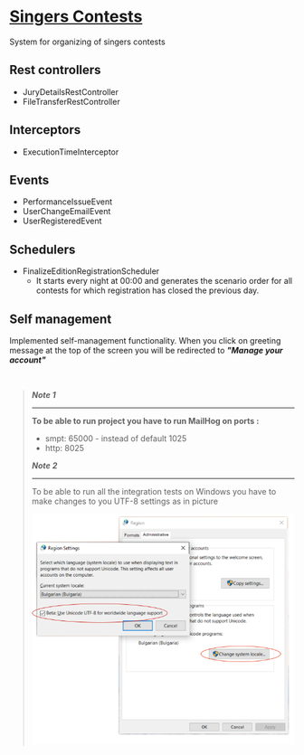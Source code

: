 # <u>Singers Contests</u>

System for organizing of singers contests

## Rest controllers
- JuryDetailsRestController
- FileTransferRestController 

## Interceptors
- ExecutionTimeInterceptor

## Events
- PerformanceIssueEvent
- UserChangeEmailEvent
- UserRegisteredEvent

## Schedulers
- FinalizeEditionRegistrationScheduler
   - It starts every night at 00:00 and generates the scenario order for all contests for which registration has closed the previous day.

## Self management
  Implemented self-management functionality. When you click on greeting message at the top of the screen you will be redirected to ***"Manage your account"***

&nbsp;
&nbsp;
&nbsp;

> ***Note 1***
> ______
> 
> **To be able to run project you have to run MailHog on ports :**
>   - smpt: 65000 - instead of default 1025
>   - http: 8025
>
> ***Note 2***
> _____
>To be able to run all the integration tests on Windows you have to make changes to you UTF-8 settings as in picture
> 
>![Figure](/UTF-8%20Settings.png)
>

